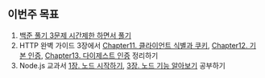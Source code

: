 ## 이번주 목표

1. [백준 풀기 3문제 시간제한 하면서 풀기]()
2. HTTP 완벽 가이드 3장에서 [Chapter11. 클라이언트 식별과 쿠키](), [Chapter12. 기본 인증](), [Chapter13. 다이제스트 인증]() 정리하기
3. Node.js 교과서 [1장. 노드 시작하기](), [3장. 노드 기능 알아보기]() 공부하기 




